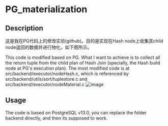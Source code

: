 # PG_materialization

## Description
这是我在PG代码上的修改实验(github)。目的是实现在Hash node上收集其child node返回的数据并进行物化，如下图所示。

This code is modified based on PG. What I want to achieve is to collect all the return tuple from the child plan of Hash Join (specially, the Hash build node at PG's execution plan). The most modified code is at src/backend/executor/nodeHash.c, which is referenced by src/backend/utils/sort/tuplestore.c and src/backend/executor/nodeMaterial.c 
![image](https://user-images.githubusercontent.com/52020936/147085247-3b9ac023-3d4e-4b86-a58b-8a7ed0222ba5.png)

## Usage
The code is based on PostgreSQL v13.0, you can replace the folder backend directly, and then its supposed to work.
